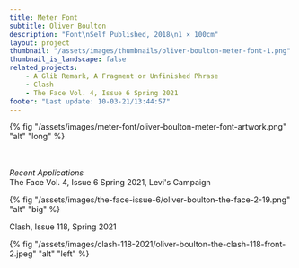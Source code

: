 ```yaml
---
title: Meter Font
subtitle: Oliver Boulton
description: "Font\nSelf Published, 2018\n1 × 100cm"
layout: project
thumbnail: "/assets/images/thumbnails/oliver-boulton-meter-font-1.png"
thumbnail_is_landscape: false
related_projects:
    - A Glib Remark, A Fragment or Unfinished Phrase
    - Clash
    - The Face Vol. 4, Issue 6 Spring 2021
footer: "Last update: 10-03-21/13:44:57"
---
```

{% fig "/assets/images/meter-font/oliver-boulton-meter-font-artwork.png" "alt" "long" %}

<br><br>
*Recent Applications*
<br>The Face Vol. 4, Issue 6 Spring 2021, Levi's Campaign 

{% fig "/assets/images/the-face-issue-6/oliver-boulton-the-face-2-19.png" "alt" "big" %}

Clash, Issue 118, Spring 2021

{% fig "/assets/images/clash-118-2021/oliver-boulton-the-clash-118-front-2.jpeg" "alt" "left" %}
